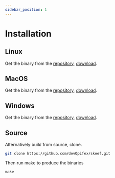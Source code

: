 ```yaml
---
sidebar_position: 1
---
```


# Installation

## Linux

Get the binary from the [repository](https://github.com/devOpifex/skeef),
[download](https://github.com/devOpifex/skeef/raw/master/bin/skeef).

## MacOS

Get the binary from the [repository](https://github.com/devOpifex/skeef),
[download](https://github.com/devOpifex/skeef/raw/master/bin/skeef-mac).

## Windows

Get the binary from the [repository](https://github.com/devOpifex/skeef),
[download](https://github.com/devOpifex/skeef/raw/master/bin/skeef.exe).

## Source

Alternatively build from source, clone.

```bash
git clone https://github.com/devOpifex/skeef.git
```

Then run make to produce the binaries

```
make
```
